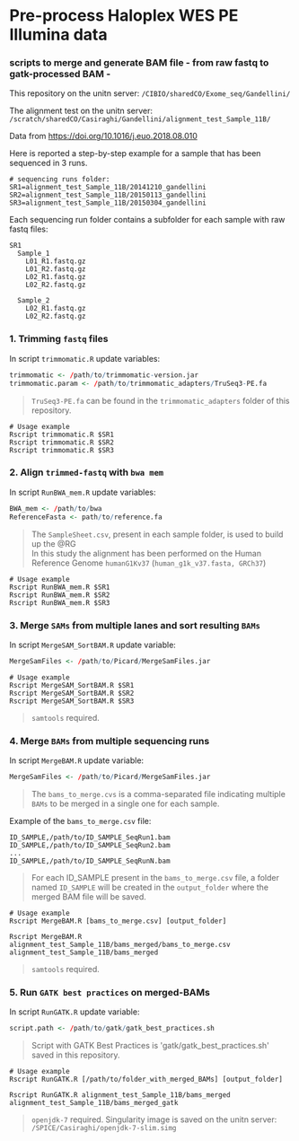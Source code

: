 # Pre-process Haloplex WES PE Illumina data
### scripts to merge and generate BAM file - from raw fastq to gatk-processed BAM -
This repository on the unitn server: `/CIBIO/sharedCO/Exome_seq/Gandellini/`

The alignment test on the unitn server: `/scratch/sharedCO/Casiraghi/Gandellini/alignment_test_Sample_11B/`

Data from https://doi.org/10.1016/j.euo.2018.08.010

Here is reported a step-by-step example for a sample that has been sequenced in 3 runs.

```
# sequencing runs folder:
SR1=alignment_test_Sample_11B/20141210_gandellini
SR2=alignment_test_Sample_11B/20150113_gandellini
SR3=alignment_test_Sample_11B/20150304_gandellini
```
Each sequencing run folder contains a subfolder for each sample with raw fastq files:
```
SR1
  Sample_1
    L01_R1.fastq.gz
    L01_R2.fastq.gz
    L02_R1.fastq.gz
    L02_R2.fastq.gz

  Sample_2
    L02_R1.fastq.gz
    L02_R2.fastq.gz
```

### 1. Trimming `fastq` files
In script `trimmomatic.R` update variables:
```R
trimmomatic <- /path/to/trimmomatic-version.jar
trimmomatic.param <- /path/to/trimmomatic_adapters/TruSeq3-PE.fa
```
> `TruSeq3-PE.fa` can be found in the `trimmomatic_adapters` folder of this repository.
```
# Usage example
Rscript trimmomatic.R $SR1
Rscript trimmomatic.R $SR2
Rscript trimmomatic.R $SR3
```
### 2. Align `trimmed-fastq` with `bwa mem`
In script `RunBWA_mem.R` update variables:
```R
BWA_mem <- /path/to/bwa 
ReferenceFasta <- path/to/reference.fa
```
> The `SampleSheet.csv`, present in each sample folder, is used to build up the @RG<br />
> In this study the alignment has been performed on the Human Reference Genome `humanG1Kv37` (`human_g1k_v37.fasta, GRCh37`)
```
# Usage example
Rscript RunBWA_mem.R $SR1
Rscript RunBWA_mem.R $SR2
Rscript RunBWA_mem.R $SR3
```
### 3. Merge `SAMs` from multiple lanes and sort resulting `BAMs`
In script `MergeSAM_SortBAM.R` update variable:
```R
MergeSamFiles <- /path/to/Picard/MergeSamFiles.jar 
```
```
# Usage example
Rscript MergeSAM_SortBAM.R $SR1
Rscript MergeSAM_SortBAM.R $SR2
Rscript MergeSAM_SortBAM.R $SR3
```
> `samtools` required.
### 4. Merge `BAMs` from multiple sequencing runs
In script `MergeBAM.R` update variable:
```R
MergeSamFiles <- /path/to/Picard/MergeSamFiles.jar 
```
> The `bams_to_merge.cvs` is a comma-separated file indicating multiple `BAMs` to be merged in a single one for each sample.  

Example of the `bams_to_merge.csv` file:
```
ID_SAMPLE,/path/to/ID_SAMPLE_SeqRun1.bam
ID_SAMPLE,/path/to/ID_SAMPLE_SeqRun2.bam
...
ID_SAMPLE,/path/to/ID_SAMPLE_SeqRunN.bam
```
> For each ID_SAMPLE present in the `bams_to_merge.csv` file, a folder named `ID_SAMPLE` will be created in the `output_folder` where the merged BAM file will be saved.
```
# Usage example
Rscript MergeBAM.R [bams_to_merge.csv] [output_folder]

Rscript MergeBAM.R alignment_test_Sample_11B/bams_merged/bams_to_merge.csv alignment_test_Sample_11B/bams_merged
```
> `samtools` required.

### 5. Run `GATK best practices` on merged-BAMs
In script `RunGATK.R` update variable:
```R
script.path <- /path/to/gatk/gatk_best_practices.sh 
```
> Script with GATK Best Practices is 'gatk/gatk_best_practices.sh' saved in this repository.
```
# Usage example
Rscript RunGATK.R [/path/to/folder_with_merged_BAMs] [output_folder]

Rscript RunGATK.R alignment_test_Sample_11B/bams_merged alignment_test_Sample_11B/bams_merged_gatk
```
> `openjdk-7` required. Singularity image is saved on the unitn server: `/SPICE/Casiraghi/openjdk-7-slim.simg`

